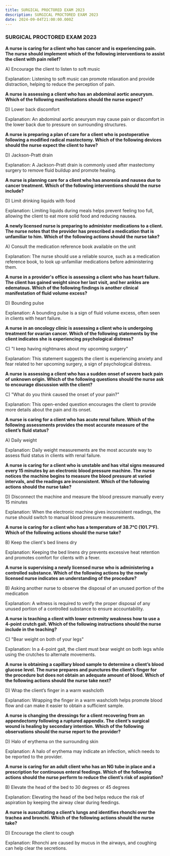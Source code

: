 ```yaml
---
title: SURGICAL PROCTORED EXAM 2023
description: SURGICAL PROCTORED EXAM 2023
date: 2024-09-04T21:00:00.000Z
---
```


### SURGICAL PROCTORED EXAM 2023

**A nurse is caring for a client who has cancer and is
experiencing pain. The nurse should implement which of the following
interventions to assist the client with pain relief?**

A) Encourage the client to listen to soft music

Explanation: Listening to soft music can promote relaxation
and provide distraction, helping to reduce the perception of pain.

**A nurse is assessing a client who has an abdominal aortic
aneurysm. Which of the following manifestations should the nurse expect?**

D) Lower back discomfort

Explanation: An abdominal aortic aneurysm may cause pain or
discomfort in the lower back due to pressure on surrounding structures.

**A nurse is preparing a plan of care for a client who is
postoperative following a modified radical mastectomy. Which of the following
devices should the nurse expect the client to have?**

D) Jackson-Pratt drain

Explanation: A Jackson-Pratt drain is commonly used after
mastectomy surgery to remove fluid buildup and promote healing.

**A nurse is planning care for a client who has anorexia and
nausea due to cancer treatment. Which of the following interventions should the
nurse include?**

D) Limit drinking liquids with food

Explanation: Limiting liquids during meals helps prevent
feeling too full, allowing the client to eat more solid food and reducing
nausea.

**A newly licensed nurse is preparing to administer
medications to a client. The nurse notes that the provider has prescribed a
medication that is unfamiliar to him. Which of the following actions should the
nurse take?**

A) Consult the medication reference book available on the
unit

Explanation: The nurse should use a reliable source, such as
a medication reference book, to look up unfamiliar medications before
administering them.

**A nurse in a provider's office is assessing a client who has
heart failure. The client has gained weight since her last visit, and her
ankles are edematous. Which of the following findings is another clinical
manifestation of fluid volume excess?**

D) Bounding pulse

Explanation: A bounding pulse is a sign of fluid volume
excess, often seen in clients with heart failure.

**A nurse in an oncology clinic is assessing a client who is
undergoing treatment for ovarian cancer. Which of the following statements by
the client indicates she is experiencing psychological distress?**

C) "I keep having nightmares about my upcoming
surgery"

Explanation: This statement suggests the client is
experiencing anxiety and fear related to her upcoming surgery, a sign of
psychological distress.

**A nurse is assessing a client who has a sudden onset of
severe back pain of unknown origin. Which of the following questions should the
nurse ask to encourage discussion with the client?**

C) "What do you think caused the onset of your
pain?"

Explanation: This open-ended question encourages the client
to provide more details about the pain and its onset.

**A nurse is caring for a client who has acute renal failure.
Which of the following assessments provides the most accurate measure of the
client’s fluid status?**

A) Daily weight

Explanation: Daily weight measurements are the most accurate
way to assess fluid status in clients with renal failure.

**A nurse is caring for a client who is unstable and has vital
signs measured every 15 minutes by an electronic blood pressure machine. The
nurse notices the machine begins to measure the blood pressure at varied
intervals, and the readings are inconsistent. Which of the following actions
should the nurse take?**

D) Disconnect the machine and measure the blood pressure
manually every 15 minutes

Explanation: When the electronic machine gives inconsistent
readings, the nurse should switch to manual blood pressure measurements.

**A nurse is caring for a client who has a temperature of
38.7°C (101.7°F). Which of the following actions should the nurse take?**

B) Keep the client's bed linens dry

Explanation: Keeping the bed linens dry prevents excessive
heat retention and promotes comfort for clients with a fever.

**A nurse is supervising a newly licensed nurse who is
administering a controlled substance. Which of the following actions by the
newly licensed nurse indicates an understanding of the procedure?**

B) Asking another nurse to observe the disposal of an unused
portion of the medication

Explanation: A witness is required to verify the proper
disposal of any unused portion of a controlled substance to ensure
accountability.

**A nurse is teaching a client with lower extremity weakness
how to use a 4-point crutch gait. Which of the following instructions should
the nurse include in the teaching?**

C) "Bear weight on both of your legs"

Explanation: In a 4-point gait, the client must bear weight
on both legs while using the crutches to alternate movements.

**A nurse is obtaining a capillary blood sample to determine a
client’s blood glucose level. The nurse prepares and punctures the client’s
finger for the procedure but does not obtain an adequate amount of blood. Which
of the following actions should the nurse take next?**

D) Wrap the client’s finger in a warm washcloth

Explanation: Wrapping the finger in a warm washcloth helps
promote blood flow and can make it easier to obtain a sufficient sample.

**A nurse is changing the dressings for a client recovering
from an appendectomy following a ruptured appendix. The client’s surgical wound
is healing by secondary intention. Which of the following observations should
the nurse report to the provider?**

D) Halo of erythema on the surrounding skin

Explanation: A halo of erythema may indicate an infection,
which needs to be reported to the provider.

**A nurse is caring for an adult client who has an NG tube in
place and a prescription for continuous enteral feedings. Which of the
following actions should the nurse perform to reduce the client’s risk of
aspiration?**

B) Elevate the head of the bed to 30 degrees or 45 degrees

Explanation: Elevating the head of the bed helps reduce the
risk of aspiration by keeping the airway clear during feedings.

**A nurse is auscultating a client’s lungs and identifies
rhonchi over the trachea and bronchi. Which of the following actions should the
nurse take?**

D) Encourage the client to cough

Explanation: Rhonchi are caused by mucus in the airways, and
coughing can help clear the secretions.

 
